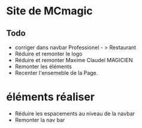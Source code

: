 # Site de MCmagic

## Todo

- corriger dans navbar Professionel - > Restaurant
- Réduire et remonter le logo
- Réduire et remonter Maxime Claudel MAGICIEN
- Remonter les éléments
- Recenter l'ensemeble de la Page.




# éléments réaliser

* Réduire les espacements au niveau de la navbar 
* Remonter la nav bar